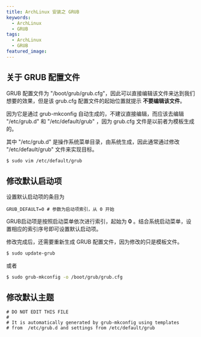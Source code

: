 ```yaml
---
title: ArchLinux 安装之 GRUB
keywords:
  - ArchLinux
  - GRUB
tags:
  - ArchLinux
  - GRUB
featured_image:
---
```


## 关于 GRUB 配置文件

GRUB 配置文件为 "/boot/grub/grub.cfg"，因此可以直接编辑该文件来达到我们想要的效果，但是该 grub.cfg 配置文件的起始位置就提示 **不要编辑该文件**。

因为它是通过 grub-mkconfig 自动生成的，不建议直接编辑，而应该去编辑 "/etc/grub.d" 和 "/etc/default/grub" ，因为 grub.cfg 文件是以前者为模板生成的。

其中 "/etc/grub.d" 是操作系统菜单目录，由系统生成，因此通常通过修改 "/etc/default/grub" 文件来实现目标。

```sh
$ sudo vim /etc/default/grub
```

## 修改默认启动项

设置默认启动项的条目为

```
GRUB_DEFAULT=0 # 参数为启动项索引，从 0 开始
```

GRUB启动项是按照启动菜单依次进行索引，起始为 **0** 。结合系统启动菜单，设置相应的索引序号即可设置默认启动项。

修改完成后，还需要重新生成 GRUB 配置文件，因为修改的只是模板文件。

```sh
$ sudo update-grub
```

或者

```sh
$ sudo grub-mkconfig -o /boot/grub/grub.cfg
```

## 修改默认主题

```
# DO NOT EDIT THIS FILE
#
# It is automatically generated by grub-mkconfig using templates
# from  /etc/grub.d and settings from /etc/default/grub
```
